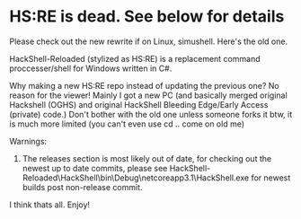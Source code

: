 # HS:RE is dead. See below for details
Please check out the new rewrite if on Linux, simushell. Here's the old one.


HackShell-Reloaded (stylized as HS:RE) is a replacement command proccesser/shell for Windows written in C#.

Why making a new HS:RE repo instead of updating the previous one? No reason for the viewer! Mainly I got a new PC (and basically merged original Hackshell (OGHS) and original HackShell Bleeding Edge/Early Access (private) code.) Don't bother with the old one unless someone forks it btw, it is much more limited (you can't even use cd .. come on old me)

Warnings:
1. The releases section is most likely out of date, for checking out the newest up to date commits, please see HackShell-Reloaded\HackShell\bin\Debug\netcoreapp3.1\HackShell.exe for newest builds post non-release commit.


I think thats all. Enjoy!
